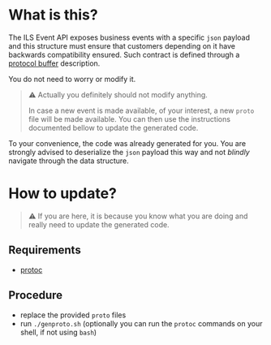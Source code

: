 # What is this?

The ILS Event API exposes business events with a specific `json` payload and this structure must ensure that customers depending on it have backwards compatibility ensured. Such contract is defined through a [protocol buffer](https://developers.google.com/protocol-buffers) description.

You do not need to worry or modify it.

> ⚠️ Actually you definitely should not modify anything.
> 
> In case a new event is made available, of your interest, a new `proto` file will be made available. You can then use the instructions documented bellow to update the generated code.

To your convenience, the code was already generated for you. You are strongly advised to deserialize the `json` payload this way and not *blindly* navigate through the data structure.

# How to update?

> ⚠️ If you are here, it is because you know what you are doing and really need to update the generated code.

## Requirements

- [protoc](https://grpc.io/docs/protoc-installation/) 

## Procedure

- replace the provided `proto` files
- run `./genproto.sh` (optionally you can run the `protoc` commands on your shell, if not using `bash`)
